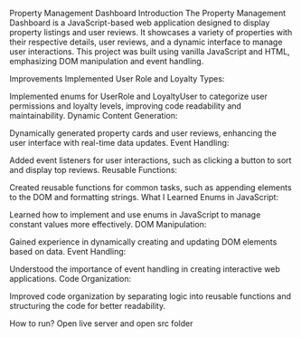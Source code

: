 Property Management Dashboard
Introduction
The Property Management Dashboard is a JavaScript-based web application designed to display property listings and user reviews. It showcases a variety of properties with their respective details, user reviews, and a dynamic interface to manage user interactions. This project was built using vanilla JavaScript and HTML, emphasizing DOM manipulation and event handling.

Improvements Implemented
User Role and Loyalty Types:

Implemented enums for UserRole and LoyaltyUser to categorize user permissions and loyalty levels, improving code readability and maintainability.
Dynamic Content Generation:

Dynamically generated property cards and user reviews, enhancing the user interface with real-time data updates.
Event Handling:

Added event listeners for user interactions, such as clicking a button to sort and display top reviews.
Reusable Functions:

Created reusable functions for common tasks, such as appending elements to the DOM and formatting strings.
What I Learned
Enums in JavaScript:

Learned how to implement and use enums in JavaScript to manage constant values more effectively.
DOM Manipulation:

Gained experience in dynamically creating and updating DOM elements based on data.
Event Handling:

Understood the importance of event handling in creating interactive web applications.
Code Organization:

Improved code organization by separating logic into reusable functions and structuring the code for better readability.

How to run?
Open live server and open src folder